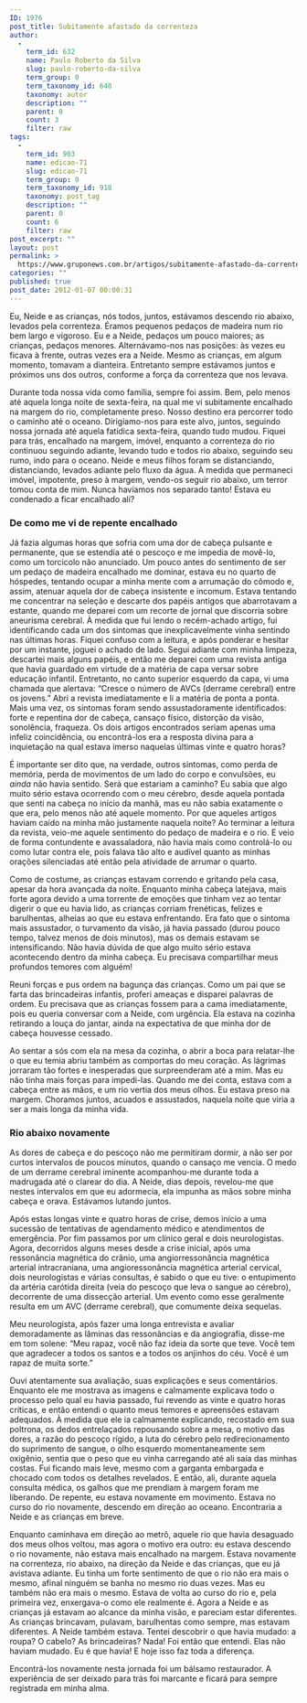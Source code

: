 ```yaml
---
ID: 1976
post_title: Subitamente afastado da correnteza
author:
  - 
    term_id: 632
    name: Paulo Roberto da Silva
    slug: paulo-roberto-da-silva
    term_group: 0
    term_taxonomy_id: 640
    taxonomy: autor
    description: ""
    parent: 0
    count: 3
    filter: raw
tags:
  - 
    term_id: 903
    name: edicao-71
    slug: edicao-71
    term_group: 0
    term_taxonomy_id: 918
    taxonomy: post_tag
    description: ""
    parent: 0
    count: 6
    filter: raw
post_excerpt: ""
layout: post
permalink: >
  https://www.gruponews.com.br/artigos/subitamente-afastado-da-correnteza
categories: ""
published: true
post_date: 2012-01-07 00:00:31
---
```

Eu, Neide e as crianças, nós todos, juntos, estávamos descendo rio abaixo, levados pela correnteza. Éramos pequenos pedaços de madeira num rio bem largo e vigoroso. Eu e a Neide, pedaços um pouco maiores; as crianças, pedaços menores. Alternávamo-nos nas posições: às vezes eu ficava à frente, outras vezes era a Neide. Mesmo as crianças, em algum momento, tomavam a dianteira. Entretanto sempre estávamos juntos e próximos uns dos outros, conforme a força da correnteza que nos levava.

Durante toda nossa vida como família, sempre foi assim. Bem, pelo menos até aquela longa noite de sexta-feira, na qual me vi subitamente encalhado na margem do rio, completamente preso. Nosso destino era percorrer todo o caminho até o oceano. Dirigíamo-nos para este alvo, juntos, seguindo nossa jornada até aquela fatídica sexta-feira, quando tudo mudou. Fiquei para trás, encalhado na margem, imóvel, enquanto a correnteza do rio continuou seguindo adiante, levando tudo e todos rio abaixo, seguindo seu rumo, indo para o oceano. Neide e meus filhos foram se distanciando, distanciando, levados adiante pelo fluxo da água. À medida que permaneci imóvel, impotente, preso à margem, vendo-os seguir rio abaixo, um terror tomou conta de mim. Nunca havíamos nos separado tanto! Estava eu condenado a ficar encalhado ali?
<h3>De como me vi de repente encalhado</h3>
Já fazia algumas horas que sofria com uma dor de cabeça pulsante e permanente, que se estendia até o pescoço e me impedia de movê-lo, como um torcicolo não anunciado. Um pouco antes do sentimento de ser um pedaço de madeira encalhado me dominar, estava eu no quarto de hóspedes, tentando ocupar a minha mente com a arrumação do cômodo e, assim, atenuar aquela dor de cabeça insistente e incomum. Estava tentando me concentrar na seleção e descarte dos papéis antigos que abarrotavam a estante, quando me deparei com um recorte de jornal que discorria sobre aneurisma cerebral. À medida que fui lendo o recém-achado artigo, fui identificando cada um dos sintomas que inexplicavelmente vinha sentindo nas últimas horas. Fiquei confuso com a leitura, e após ponderar e hesitar por um instante, joguei o achado de lado. Segui adiante com minha limpeza, descartei mais alguns papéis, e então me deparei com uma revista antiga que havia guardado em virtude de a matéria de capa versar sobre educação infantil. Entretanto, no canto superior esquerdo da capa, vi uma chamada que alertava: “Cresce o número de AVCs (derrame cerebral) entre os jovens.” Abri a revista imediatamente e li a matéria de ponta a ponta. Mais uma vez, os sintomas foram sendo assustadoramente identificados: forte e repentina dor de cabeça, cansaço físico, distorção da visão, sonolência, fraqueza. Os dois artigos encontrados seriam apenas uma infeliz coincidência, ou encontrá-los era a resposta divina para a inquietação na qual estava imerso naquelas últimas vinte e quatro horas?

É importante ser dito que, na verdade, outros sintomas, como perda de memória, perda de movimentos de um lado do corpo e convulsões, eu<em> ainda </em>não havia sentido. Será que estariam a caminho? Eu sabia que algo muito sério estava ocorrendo com o meu cérebro, desde aquela pontada que senti na cabeça no início da manhã, mas eu não sabia exatamente o que era, pelo menos não até aquele momento. Por que aqueles artigos haviam caído na minha mão justamente naquela noite? Ao terminar a leitura da revista, veio-me aquele sentimento do pedaço de madeira e o rio. E veio de forma contundente e avassaladora, não havia mais como controlá-lo ou como lutar contra ele, pois falava tão alto e audível quanto as minhas orações silenciadas até então pela atividade de arrumar o quarto.

Como de costume, as crianças estavam correndo e gritando pela casa, apesar da hora avançada da noite. Enquanto minha cabeça latejava, mais forte agora devido a uma torrente de emoções que tinham vez ao tentar digerir o que eu havia lido, as crianças corriam frenéticas, felizes e barulhentas, alheias ao que eu estava enfrentando. Era fato que o sintoma mais assustador, o turvamento da visão, já havia passado (durou pouco tempo, talvez menos de dois minutos), mas os demais estavam se intensificando. Não havia dúvida de que algo muito sério estava acontecendo dentro da minha cabeça. Eu precisava compartilhar meus profundos temores com alguém!

Reuni forças e pus ordem na bagunça das crianças. Como um pai que se farta das brincadeiras infantis, proferi ameaças e disparei palavras de ordem. Eu precisava que as crianças fossem para a cama imediatamente, pois eu queria conversar com a Neide, com urgência. Ela estava na cozinha retirando a louça do jantar, ainda na expectativa de que minha dor de cabeça houvesse cessado.

Ao sentar a sós com ela na mesa da cozinha, o abrir a boca para relatar-lhe o que eu temia abriu também as comportas do meu coração. As lágrimas jorraram tão fortes e inesperadas que surpreenderam até a mim. Mas eu não tinha mais forças para impedi-las. Quando me dei conta, estava com a cabeça entre as mãos, e um rio vertia dos meus olhos. Eu estava preso na margem. Choramos juntos, acuados e assustados, naquela noite que viria a ser a mais longa da minha vida.
<h3>Rio abaixo novamente</h3>
As dores de cabeça e do pescoço não me permitiram dormir, a não ser por curtos intervalos de poucos minutos, quando o cansaço me vencia. O medo de um derrame cerebral iminente acompanhou-me durante toda a madrugada até o clarear do dia. A Neide, dias depois, revelou-me que nestes intervalos em que eu adormecia, ela impunha as mãos sobre minha cabeça e orava. Estávamos lutando juntos.

Após estas longas vinte e quatro horas de crise, demos início a uma sucessão de tentativas de agendamento médico e atendimentos de emergência. Por fim passamos por um clínico geral e dois neurologistas. Agora, decorridos alguns meses desde a crise inicial, após uma ressonância magnética do crânio, uma angiorressonância magnética arterial intracraniana, uma angioressonância magnética arterial cervical, dois neurologistas e várias consultas, é sabido o que eu tive: o entupimento da artéria carótida direita (veia do pescoço que leva o sangue ao cérebro), decorrente de uma dissecção arterial. Um evento como esse geralmente resulta em um AVC (derrame cerebral), que comumente deixa sequelas.

Meu neurologista, após fazer uma longa entrevista e avaliar demoradamente as lâminas das ressonâncias e da angiografia, disse-me em tom solene: “Meu rapaz, você não faz ideia da sorte que teve. Você tem que agradecer a todos os santos e a todos os anjinhos do céu. Você é um rapaz de muita sorte.”

Ouvi atentamente sua avaliação, suas explicações e seus comentários. Enquanto ele me mostrava as imagens e calmamente explicava todo o processo pelo qual eu havia passado, fui revendo as vinte e quatro horas críticas, e então entendi o quanto meus temores e apreensões estavam adequados. À medida que ele ia calmamente explicando, recostado em sua poltrona, os dedos entrelaçados repousando sobre a mesa, o motivo das dores, a razão do pescoço rígido, a luta do cérebro pelo redirecionamento do suprimento de sangue, o olho esquerdo momentaneamente sem oxigênio, sentia que o peso que eu vinha carregando até ali saía das minhas costas. Fui ficando mais leve, mesmo com a garganta embargada e chocado com todos os detalhes revelados. E então, ali, durante aquela consulta médica, os galhos que me prendiam à margem foram me liberando. De repente, eu estava novamente em movimento. Estava no curso do rio novamente, descendo em direção ao oceano. Encontraria a Neide e as crianças em breve.

Enquanto caminhava em direção ao metrô, aquele rio que havia desaguado dos meus olhos voltou, mas agora o motivo era outro: eu estava descendo o rio novamente, não estava mais encalhado na margem. Estava novamente na correnteza, rio abaixo, na direção da Neide e das crianças, que eu já avistava adiante. Eu tinha um forte sentimento de que o rio não era mais o mesmo, afinal ninguém se banha no mesmo rio duas vezes. Mas eu também não era mais o mesmo. Estava de volta ao curso do rio e, pela primeira vez, enxergava-o como ele realmente é. Agora a Neide e as crianças já estavam ao alcance da minha visão, e pareciam estar diferentes. As crianças brincavam, pulavam, barulhentas como sempre, mas estavam diferentes. A Neide também estava. Tentei descobrir o que havia mudado: a roupa? O cabelo? As brincadeiras? Nada! Foi então que entendi. Elas não haviam mudado. Eu é que havia! E hoje isso faz toda a diferença.

Encontrá-los novamente nesta jornada foi um bálsamo restaurador. A experiência de ser deixado para trás foi marcante e ficará para sempre registrada em minha alma.